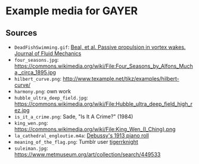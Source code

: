 # Example media for GAYER

## Sources

- `DeadFishSwimming.gif`: [Beal, et al. Passive propulsion in vortex wakes. Journal of Fluid Mechanics][beal]
- `four_seasons.jpg`: https://commons.wikimedia.org/wiki/File:Four_Seasons_by_Alfons_Mucha,_circa_1895.jpg
- `hilbert_curve.png`: http://www.texample.net/tikz/examples/hilbert-curve/
- `harmony.png`: own work
- `hubble_ultra_deep_field.jpg`: https://commons.wikimedia.org/wiki/File:Hubble_ultra_deep_field_high_rez.jpg
- `is_it_a_crime.png`: Sade, "Is It A Crime?" (1984)
- `king_wen.png`: https://commons.wikimedia.org/wiki/File:King_Wen_(I_Ching).png
- `la_cathedral_engloutie.m4a`: [Debussy's 1913 piano roll](https://www.youtube.com/watch?v=rfSBddhFvyA)
- `meaning_of_the_flag.png`: Tumblr user [tigerrknight][tigerrknight]
- `suleiman.jpg`: https://www.metmuseum.org/art/collection/search/449533

[beal]: https://www.cambridge.org/core/journals/journal-of-fluid-mechanics/article/passive-propulsion-in-vortex-wakes/A431EC18AAEDA78CC6572FB62A249005
[tigerrknight]: http://tigerrknight.tumblr.com/post/174483493830/the-meanings-behind-the-colors-gay-pride-flag

